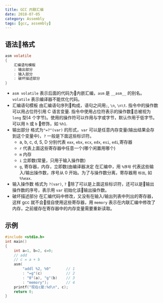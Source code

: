 ```yaml
---
title: GCC 内联汇编
date: 2018-07-05
category: Assembly
tags: [gcc, assembly]
---
```


## 语法格式

```C
asm volatile
{
    汇编语句模板
    : 输出部分
    : 输入部分
    : 破坏描述部分
}
```

- `asm volatile`
  表示后面的代码为内嵌汇编，`asm` 是 `__asm__` 的别名。`volatile` 表示编译器不能优化代码。
- 汇编语句模板
  由汇编语句序列构成，语句之间用`;`, `\n`, `\n\t`. 指令中的操作数可以用占位符引用 C 语言变量. 指令中使用占位符表示的操作数总被视为 `long` 型(4 个字节)。使用的操作符可以作用与字或字节，默认作用于低字节。可以用 `h` 或 `b` 修饰，如 `%h1`.
- 输出部分
  格式为`"=?"(var)` 的形式，`var` 可以是任意内存变量(输出结果会存到这个变量中)，`?` 一般是下面这些标识符。
  - a, b, c, d, S, D 分别代表 `eax`, `ebx`, `ecx`, `edx`, `esi`, `edi`,寄存器
  - `r` 代表上面这些寄存器中任意一个(哪个闲置用哪个)
  - `m` 内存
  - `i` 立即数(常量，只用于输入操作数)
  - `g`, 寄存器，内存，立即数(由编译器决定
  在汇编中，用 `%序号` 代表这些输入/输出操作数，序号从 0 开始。为了与操作数分离，寄存器用 `标出`, 如 `%%eax`.
- 输入操作数
  格式为 `?(var)`, `?` 除了可以是上面这些标识符，还可以是输出操作数的序号，表示用 `var` 初始化该输出操作数。
- 破坏描述部分
  在汇编代码中修改，又没有在输入/输出列表中列出的寄存器，这样 gcc 就不会擅自使用这些寄存器，用 `memory` 表示在内联汇编中修改了内存，之前缓存在寄存器中的内存变量需要重新读取。

## 示例

```C
#include <stdio.h>
int main()
{
    int a=1, b=2, c=0;
    // add
    // c = a + b
    asm(
        "addl %2, %0"       // 1
        : "=g"(c)           // 2
        : "0"(a), "g"(b)    // 3
        : "memory");        // 4
    printf("现在c是:%d\n", c);
    return 0;
}
```